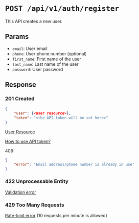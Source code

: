 # `POST /api/v1/auth/register`
This API creates a new user.


## Params

- `email`: User email
- `phone`: User phone number (optional)
- `first_name`: First name of the user
- `last_name`: Last name of the user
- `password`: User password

## Response

### 201 Created
```json
{
    "user": {<user resource>},
    "token": "<the API token will be set here>"
}
```

[User Resource](../users/user_resource.md)

[How to use API token?](login.md#how-to-use-api-token)

409:
```json
{
    "error": "Email address/phone number is already in use"
}
```

### 422 Unprocessable Entity
[Validation error](../_globals/validation-errors.md)

### 429 Too Many Requests
[Rate-limit error](../_globals/rate-limit-errors.md) (10 requests per minute is allowed)
